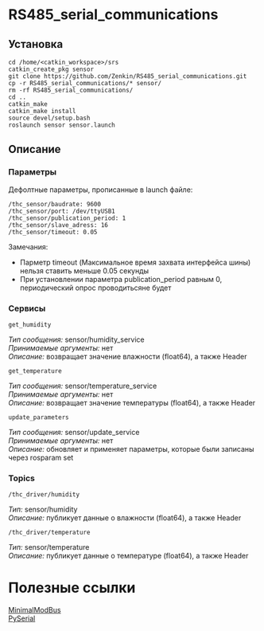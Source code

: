 # RS485_serial_communications

## Установка

    cd /home/<catkin_workspace>/srs
    catkin_create_pkg sensor
    git clone https://github.com/Zenkin/RS485_serial_communications.git   
    cp -r RS485_serial_communications/* sensor/
    rm -rf RS485_serial_communications/
    cd ..     
    catkin_make    
    catkin_make install
    source devel/setup.bash
    roslaunch sensor sensor.launch  
    
## Описание 

### Параметры

Дефолтные параметры, прописанные в launch файле:

    /thc_sensor/baudrate: 9600   
    /thc_sensor/port: /dev/ttyUSB1   
    /thc_sensor/publication_period: 1   
    /thc_sensor/slave_adress: 16   
    /thc_sensor/timeout: 0.05   
 
Замечания:
* Парметр timeout (Максимальное время захвата интерфейса шины) нельзя ставить меньше 0.05 секунды
* При установлении параметра publication_period равным 0, периодический опрос проводитьсяне будет

### Сервисы

    get_humidity       
*Тип сообщения:* sensor/humidity_service     
*Принимаемые аргументы:* нет   
*Описание:* возвращает значение влажности (float64), а также Header   

    get_temperature       
*Тип сообщения:* sensor/temperature_service    
*Принимаемые аргументы:* нет   
*Описание:* возвращает значение температуры (float64), а также Header   

    update_parameters      
*Тип сообщения:* sensor/update_service     
*Принимаемые аргументы:* нет  
*Описание:* обновляет и применяет параметры, которые были записаны через rosparam set    

### Topics 

    /thc_driver/humidity  
*Тип:* sensor/humidity   
*Описание:* публикует данные о влажности (float64), а также Header

    /thc_driver/temperature   
*Тип:* sensor/temperature    
*Описание:* публикует данные о температуре (float64), а также Header    

# Полезные ссылки
[MinimalModBus](http://minimalmodbus.readthedocs.io/en/master/  "Ссылка")    
[PySerial](https://pyserial.readthedocs.io/en/latest/shortintro.html "Ссылка")     
